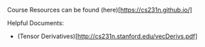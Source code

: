 Course Resources can be found (here)[https://cs231n.github.io/]

Helpful Documents:
- (Tensor Derivatives)[http://cs231n.stanford.edu/vecDerivs.pdf]
